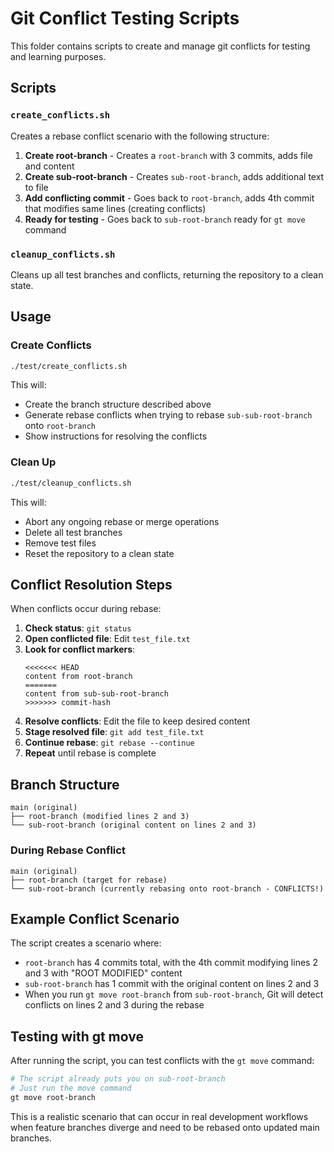 # Git Conflict Testing Scripts

This folder contains scripts to create and manage git conflicts for testing and learning purposes.

## Scripts

### `create_conflicts.sh`
Creates a rebase conflict scenario with the following structure:

1. **Create root-branch** - Creates a `root-branch` with 3 commits, adds file and content
2. **Create sub-root-branch** - Creates `sub-root-branch`, adds additional text to file
3. **Add conflicting commit** - Goes back to `root-branch`, adds 4th commit that modifies same lines (creating conflicts)
4. **Ready for testing** - Goes back to `sub-root-branch` ready for `gt move` command

### `cleanup_conflicts.sh`
Cleans up all test branches and conflicts, returning the repository to a clean state.

## Usage

### Create Conflicts
```bash
./test/create_conflicts.sh
```

This will:
- Create the branch structure described above
- Generate rebase conflicts when trying to rebase `sub-sub-root-branch` onto `root-branch`
- Show instructions for resolving the conflicts

### Clean Up
```bash
./test/cleanup_conflicts.sh
```

This will:
- Abort any ongoing rebase or merge operations
- Delete all test branches
- Remove test files
- Reset the repository to a clean state

## Conflict Resolution Steps

When conflicts occur during rebase:

1. **Check status**: `git status`
2. **Open conflicted file**: Edit `test_file.txt`
3. **Look for conflict markers**:
   ```
   <<<<<<< HEAD
   content from root-branch
   =======
   content from sub-sub-root-branch
   >>>>>>> commit-hash
   ```
4. **Resolve conflicts**: Edit the file to keep desired content
5. **Stage resolved file**: `git add test_file.txt`
6. **Continue rebase**: `git rebase --continue`
7. **Repeat** until rebase is complete

## Branch Structure
```
main (original)
├── root-branch (modified lines 2 and 3)
└── sub-root-branch (original content on lines 2 and 3)
```

### During Rebase Conflict
```
main (original)
├── root-branch (target for rebase)
└── sub-root-branch (currently rebasing onto root-branch - CONFLICTS!)
```

## Example Conflict Scenario

The script creates a scenario where:
- `root-branch` has 4 commits total, with the 4th commit modifying lines 2 and 3 with "ROOT MODIFIED" content
- `sub-root-branch` has 1 commit with the original content on lines 2 and 3
- When you run `gt move root-branch` from `sub-root-branch`, Git will detect conflicts on lines 2 and 3 during the rebase

## Testing with gt move

After running the script, you can test conflicts with the `gt move` command:

```bash
# The script already puts you on sub-root-branch
# Just run the move command
gt move root-branch
```

This is a realistic scenario that can occur in real development workflows when feature branches diverge and need to be rebased onto updated main branches.
